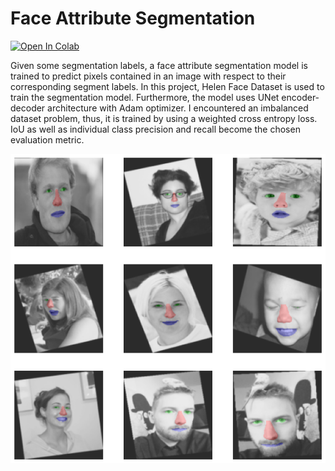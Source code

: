 # Face Attribute Segmentation

[![Open In Colab](https://colab.research.google.com/assets/colab-badge.svg)](https://colab.research.google.com/github/abeytheo/tinkering-ml/blob/master/computer_vision/face_attr_segmentation/face_attribute_segmentation.ipynb)

Given some segmentation labels, a face attribute segmentation model is trained to predict pixels contained in an image with respect to their corresponding segment labels. In this project, Helen Face Dataset is used to train the segmentation model. Furthermore, the model uses UNet encoder-decoder architecture with Adam optimizer. I encountered an imbalanced dataset problem, thus, it is trained by using a weighted cross entropy loss. IoU as well as individual class precision and recall become the chosen evaluation metric.

![face attr segmentation ](asset/face_attr_segmentation.png)